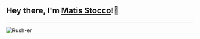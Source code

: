 ## Hey there, I'm [Matis Stocco][website]!👋

---



<!-- Links -->
[website]: https://stoccomatis.com/

<p align="left"> <img src="https://komarev.com/ghpvc/?username=Rush-er&label=Profile%20views&color=0e75b6&style=flat" alt="Rush-er" /> </p>
